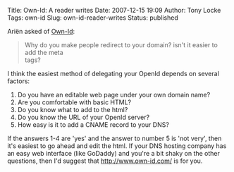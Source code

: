 Title: Own-Id: A reader writes
Date: 2007-12-15 19:09
Author: Tony Locke
Tags: own-id
Slug: own-id-reader-writes
Status: published

Ariën asked of [Own-Id](http://www.own-id.com/):  
  

> Why do you make people redirect to your domain? isn't it easier to add the meta  
> tags?

I think the easiest method of delegating your OpenId depends on several factors:  
  
1. Do you have an editable web page under your own domain name?  
2. Are you comfortable with basic HTML?  
3. Do you know what to add to the html?  
4. Do you know the URL of your OpenId server?  
5. How easy is it to add a CNAME record to your DNS?  
  
If the answers 1-4 are 'yes' and the answer to number 5 is 'not very', then it's easiest to go ahead and edit the html. If your DNS hosting company has an easy web interface (like GoDaddy) and you're a bit shaky on the other questions, then I'd suggest that <http://www.own-id.com/> is for you.
